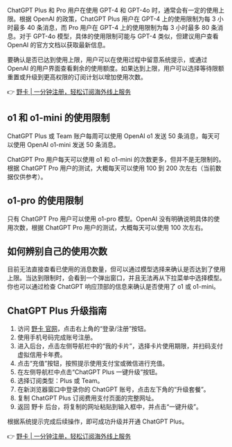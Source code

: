 ChatGPT Plus 和 Pro 用户在使用 GPT-4 和 GPT-4o 时，通常会有一定的使用上限。根据 OpenAI 的政策，ChatGPT Plus 用户在 GPT-4 上的使用限制为每 3 小时最多 40 条消息，而 Pro 用户在 GPT-4 上的使用限制为每 3 小时最多 80 条消息。对于 GPT-4o 模型，具体的使用限制可能与 GPT-4 类似，但建议用户查看 OpenAI 的官方文档以获取最新信息。

要确认是否已达到使用上限，用户可以在使用过程中留意系统提示，或通过 OpenAI 的用户界面查看剩余的使用额度。如果达到上限，用户可以选择等待限额重置或升级到更高权限的订阅计划以增加使用次数。

👉 [野卡 | 一分钟注册，轻松订阅海外线上服务](https://bit.ly/bewildcard)

## o1 和 o1-mini 的使用限制

ChatGPT Plus 或 Team 账户每周可以使用 OpenAI o1 发送 50 条消息，每天可以使用 OpenAI o1-mini 发送 50 条消息。

ChatGPT Pro 用户每天可以使用 o1 和 o1-mini 的次数更多，但并不是无限制的。根据 ChatGPT Pro 用户的测试，大概每天可以使用 100 到 200 次左右（当前数据仅供参考）。

## o1-pro 的使用限制

只有 ChatGPT Pro 用户可以使用 o1-pro 模型。OpenAI 没有明确说明具体的使用次数，根据 ChatGPT Pro 用户的测试，大概每天可以使用 100 次左右。

## 如何辨别自己的使用次数

目前无法直接查看已使用的消息数量，但可以通过模型选择来确认是否达到了使用上限。当达到限制时，会看到一个弹出窗口，并且无法再从下拉菜单中选择模型。你也可以通过检查 ChatGPT 响应顶部的信息来确认是否使用了 o1 或 o1-mini。

## ChatGPT Plus 升级指南

1. 访问 [野卡 官网](https://bit.ly/bewildcard)，点击右上角的“登录/注册”按钮。
2. 使用手机号码完成账号注册。
3. 进入后台，点击左侧导航栏中的“我的卡片”，选择卡片使用期限，并扫码支付虚拟信用卡年费。
4. 点击“充值”按钮，按照提示使用支付宝或微信进行充值。
5. 在左侧导航栏中点击“ChatGPT Plus 一键升级”按钮。
6. 选择订阅类型：Plus 或 Team。
7. 在新浏览器窗口中登录你的 ChatGPT 账号，点击左下角的“升级套餐”。
8. 复制 ChatGPT Plus 订阅费用支付页面的完整网址。
9. 返回 野卡 后台，将复制的网址粘贴到输入框中，并点击“一键升级”。

根据系统提示完成后续操作，即可成功升级并开通 ChatGPT Plus。

👉 [野卡 | 一分钟注册，轻松订阅海外线上服务](https://bit.ly/bewildcard)